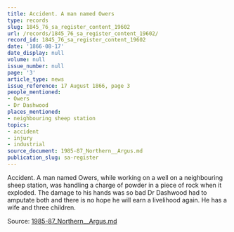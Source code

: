 ```yaml
---
title: Accident. A man named Owers
type: records
slug: 1845_76_sa_register_content_19602
url: /records/1845_76_sa_register_content_19602/
record_id: 1845_76_sa_register_content_19602
date: '1866-08-17'
date_display: null
volume: null
issue_number: null
page: '3'
article_type: news
issue_reference: 17 August 1866, page 3
people_mentioned:
- Owers
- Dr Dashwood
places_mentioned:
- neighbouring sheep station
topics:
- accident
- injury
- industrial
source_document: 1985-87_Northern__Argus.md
publication_slug: sa-register
---
```


Accident.  A man named Owers, while working on a well on a neighbouring sheep station, was handling a charge of powder in a piece of rock when it exploded.  The damage to his hands was so bad Dr Dashwood had to amputate both and there is no hope he will earn a livelihood again.  He has a wife and three children.

Source: [1985-87_Northern__Argus.md](/downloads/markdown/1985-87_Northern__Argus.md)
